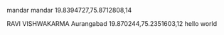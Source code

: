 mandar mandar 19.8394727,75.8712808,14




RAVI VISHWAKARMA Aurangabad 19.870244,75.2351603,12
hello world
